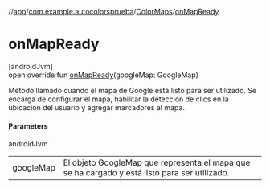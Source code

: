 //[app](../../../index.md)/[com.example.autocolorsprueba](../index.md)/[ColorMaps](index.md)/[onMapReady](on-map-ready.md)

# onMapReady

[androidJvm]\
open override fun [onMapReady](on-map-ready.md)(googleMap: GoogleMap)

Método llamado cuando el mapa de Google está listo para ser utilizado. Se encarga de configurar el mapa, habilitar la detección de clics en la ubicación del usuario y agregar marcadores al mapa.

#### Parameters

androidJvm

| | |
|---|---|
| googleMap | El objeto GoogleMap que representa el mapa que se ha cargado y está listo para ser utilizado. |
